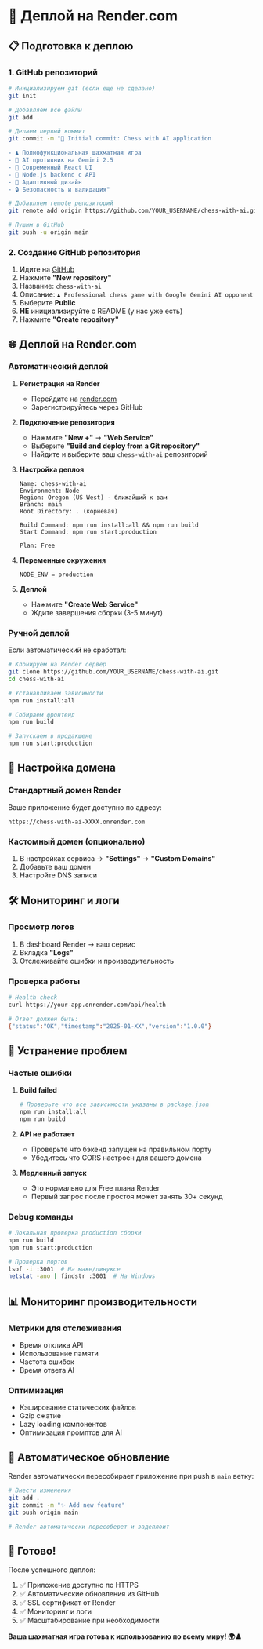 # 🚀 Деплой на Render.com

## 📋 Подготовка к деплою

### 1. GitHub репозиторий

```bash
# Инициализируем git (если еще не сделано)
git init

# Добавляем все файлы
git add .

# Делаем первый коммит
git commit -m "🎉 Initial commit: Chess with AI application

- ♟️ Полнофункциональная шахматная игра
- 🧠 AI противник на Gemini 2.5
- 🎨 Современный React UI
- 🔧 Node.js backend с API
- 📱 Адаптивный дизайн
- 🔒 Безопасность и валидация"

# Добавляем remote репозиторий
git remote add origin https://github.com/YOUR_USERNAME/chess-with-ai.git

# Пушим в GitHub
git push -u origin main
```

### 2. Создание GitHub репозитория

1. Идите на [GitHub](https://github.com)
2. Нажмите **"New repository"**
3. Название: `chess-with-ai`
4. Описание: `♟️ Professional chess game with Google Gemini AI opponent`
5. Выберите **Public**
6. **НЕ** инициализируйте с README (у нас уже есть)
7. Нажмите **"Create repository"**

## 🌐 Деплой на Render.com

### Автоматический деплой

1. **Регистрация на Render**
   - Перейдите на [render.com](https://dashboard.render.com)
   - Зарегистрируйтесь через GitHub

2. **Подключение репозитория**
   - Нажмите **"New +"** → **"Web Service"**
   - Выберите **"Build and deploy from a Git repository"**
   - Найдите и выберите ваш `chess-with-ai` репозиторий

3. **Настройка деплоя**
   ```
   Name: chess-with-ai
   Environment: Node
   Region: Oregon (US West) - ближайший к вам
   Branch: main
   Root Directory: . (корневая)
   
   Build Command: npm run install:all && npm run build
   Start Command: npm run start:production
   
   Plan: Free
   ```

4. **Переменные окружения**
   ```
   NODE_ENV = production
   ```

5. **Деплой**
   - Нажмите **"Create Web Service"**
   - Ждите завершения сборки (3-5 минут)

### Ручной деплой

Если автоматический не сработал:

```bash
# Клонируем на Render сервер
git clone https://github.com/YOUR_USERNAME/chess-with-ai.git
cd chess-with-ai

# Устанавливаем зависимости
npm run install:all

# Собираем фронтенд
npm run build

# Запускаем в продакшене
npm run start:production
```

## 🔧 Настройка домена

### Стандартный домен Render
Ваше приложение будет доступно по адресу:
```
https://chess-with-ai-XXXX.onrender.com
```

### Кастомный домен (опционально)
1. В настройках сервиса → **"Settings"** → **"Custom Domains"**
2. Добавьте ваш домен
3. Настройте DNS записи

## 🛠️ Мониторинг и логи

### Просмотр логов
1. В dashboard Render → ваш сервис
2. Вкладка **"Logs"**
3. Отслеживайте ошибки и производительность

### Проверка работы
```bash
# Health check
curl https://your-app.onrender.com/api/health

# Ответ должен быть:
{"status":"OK","timestamp":"2025-01-XX","version":"1.0.0"}
```

## 🚨 Устранение проблем

### Частые ошибки

1. **Build failed**
   ```bash
   # Проверьте что все зависимости указаны в package.json
   npm run install:all
   npm run build
   ```

2. **API не работает**
   - Проверьте что бэкенд запущен на правильном порту
   - Убедитесь что CORS настроен для вашего домена

3. **Медленный запуск**
   - Это нормально для Free плана Render
   - Первый запрос после простоя может занять 30+ секунд

### Debug команды

```bash
# Локальная проверка production сборки
npm run build
npm run start:production

# Проверка портов
lsof -i :3001  # На маке/линуксе
netstat -ano | findstr :3001  # На Windows
```

## 📊 Мониторинг производительности

### Метрики для отслеживания
- Время отклика API
- Использование памяти
- Частота ошибок
- Время ответа AI

### Оптимизация
- Кэширование статических файлов
- Gzip сжатие
- Lazy loading компонентов
- Оптимизация промптов для AI

## 🔄 Автоматическое обновление

Render автоматически пересобирает приложение при push в `main` ветку:

```bash
# Внести изменения
git add .
git commit -m "✨ Add new feature"
git push origin main

# Render автоматически пересоберет и задеплоит
```

## 🎯 Готово!

После успешного деплоя:
1. ✅ Приложение доступно по HTTPS
2. ✅ Автоматические обновления из GitHub
3. ✅ SSL сертификат от Render
4. ✅ Мониторинг и логи
5. ✅ Масштабирование при необходимости

**Ваша шахматная игра готова к использованию по всему миру! 🌍♟️** 